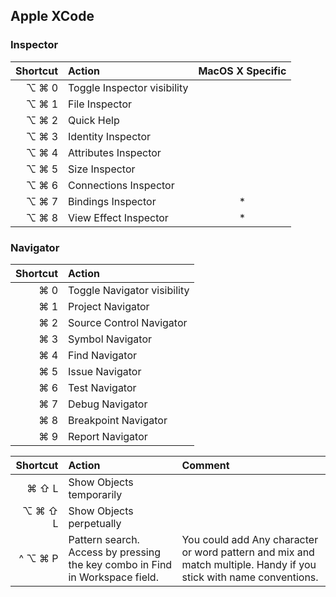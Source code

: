 ## Apple XCode
### Inspector
| Shortcut                   | Action                | MacOS X Specific |
| -------------------------: | :-------------------- | :-----: |
| ⌥ ⌘ 0 | Toggle Inspector visibility |
| ⌥ ⌘ 1 | File Inspector |
| ⌥ ⌘ 2 | Quick Help |
| ⌥ ⌘ 3 | Identity Inspector |
| ⌥ ⌘ 4 | Attributes Inspector |
| ⌥ ⌘ 5 | Size Inspector |
| ⌥ ⌘ 6 | Connections Inspector |
| ⌥ ⌘ 7 | Bindings Inspector | * |
| ⌥ ⌘ 8 | View Effect Inspector | * |

### Navigator
| Shortcut                   | Action                |
| -------------------------: | :-------------------- |
| ⌘ 0 | Toggle Navigator visibility |
| ⌘ 1 | Project Navigator |
| ⌘ 2 | Source Control Navigator |
| ⌘ 3 | Symbol Navigator |
| ⌘ 4 | Find Navigator |
| ⌘ 5 | Issue Navigator |
| ⌘ 6 | Test Navigator |
| ⌘ 7 | Debug Navigator |
| ⌘ 8 | Breakpoint Navigator |
| ⌘ 9 | Report Navigator |


| Shortcut                   | Action                | Comment                |
| -------------------------: | :-------------------- |:-------------------- |
| ⌘ ⇧ L | Show Objects temporarily | |
| ⌥ ⌘ ⇧ L | Show Objects perpetually | |
| ^ ⌥ ⌘ P | Pattern search. Access by pressing the key combo in Find in Workspace field. |  You could add Any character or word pattern and mix and match multiple. Handy if you stick with name conventions. |


